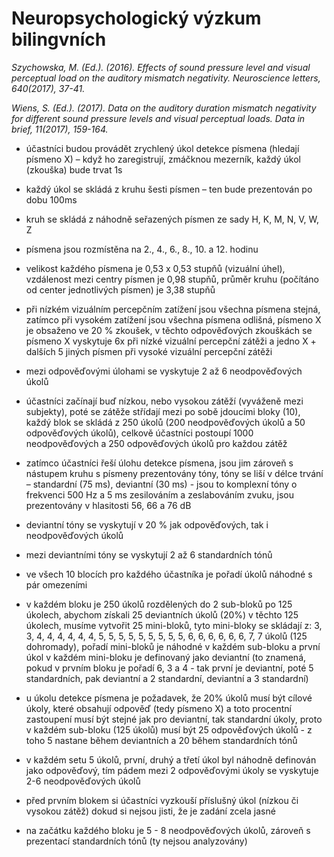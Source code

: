 # Neuropsychologický výzkum bilingvních

*Szychowska, M. (Ed.). (2016). Effects of sound pressure level and visual perceptual load on the auditory mismatch negativity. Neuroscience letters, 640(2017), 37-41.*

*Wiens, S. (Ed.). (2017). Data on the auditory duration mismatch negativity for different sound pressure levels and visual perceptual loads. Data in brief, 11(2017), 159-164.*


-	účastníci budou provádět zrychlený úkol detekce písmena (hledají písmeno X) – když ho zaregistrují, zmáčknou mezerník, každý úkol (zkouška) bude trvat 1s
-	každý úkol se skládá z kruhu šesti písmen – ten bude prezentován po dobu 100ms
-	kruh se skládá z náhodně seřazených písmen ze sady H, K, M, N, V, W, Z
-	písmena jsou rozmístěna na 2., 4., 6., 8., 10. a 12. hodinu 
-	velikost každého písmena je 0,53 x 0,53 stupňů (vizuální úhel), vzdálenost mezi centry písmen je 0,98 stupňů, průměr kruhu (počítáno od center jednotlivých písmen) je 3,38 stupňů 
-	při nízkém vizuálním percepčním zatížení jsou všechna písmena stejná, zatímco při vysokém zatížení jsou všechna písmena odlišná, písmeno X je obsaženo ve 20 % zkoušek, v těchto odpověďových zkouškách se písmeno X vyskytuje 6x  při nízké vizuální percepční zátěži a jedno X + dalších 5 jiných písmen při vysoké vizuální percepční zátěži 
-	mezi odpověďovými úlohami se vyskytuje 2 až 6 neodpověďových úkolů  
-	účastníci začínají buď nízkou, nebo vysokou zátěží (vyváženě mezi subjekty), poté se zátěže střídají mezi po sobě jdoucími bloky (10), každý blok se skládá z 250 úkolů (200 neodpověďových úkolů a 50 odpověďových úkolů), celkově účastníci postoupí 1000 neodpověďových a 250 odpověďových úkolů pro každou zátěž  

-	zatímco účastníci řeší úlohu detekce písmena, jsou jim zároveň s nástupem kruhu s písmeny prezentovány tóny, tóny se liší v délce trvání – standardní (75 ms), deviantní (30 ms) - jsou to komplexní tóny o frekvenci 500 Hz a 5 ms zesilováním a zeslabováním zvuku, jsou prezentovány v hlasitosti 56, 66 a 76 dB
-	deviantní tóny se vyskytují v 20 % jak odpověďových, tak i neodpověďových úkolů 
-	mezi deviantními tóny se vyskytují 2 až 6 standardních tónů  

-	ve všech 10 blocích pro každého účastníka je pořadí úkolů náhodné s pár omezeními
-	v každém bloku je 250 úkolů rozdělených do 2 sub-bloků po 125 úkolech, abychom získali 25 deviantních úkolů (20%) v těchto 125 úkolech, musíme vytvořit 25 mini-bloků, tyto mini-bloky se skládají z: 3, 3, 4, 4, 4, 4, 4, 4, 5, 5, 5, 5, 5, 5, 5, 5, 5, 6, 6, 6, 6, 6, 6, 7, 7 úkolů (125 dohromady), pořadí mini-bloků je náhodné v každém sub-bloku a první úkol v každém mini-bloku je definovaný jako deviantní (to znamená, pokud v prvním bloku je pořadí 6, 3 a 4 - tak první je deviantní, poté 5 standardních, pak deviantní a 2 standardní, deviantní a 3 standardní) 
-	u úkolu detekce písmena je požadavek, že 20% úkolů musí být cílové úkoly, které obsahují odpověď (tedy písmeno X) a toto procentní zastoupení musí být stejné jak pro deviantní, tak standardní úkoly, proto v každém sub-bloku (125 úkolů) musí být 25 odpověďových úkolů - z toho 5 nastane během deviantních a 20 během standardních tónů 

-	v každém setu 5 úkolů, první, druhý a třetí úkol byl náhodně definován jako odpověďový, tím pádem mezi 2 odpověďovými úkoly se vyskytuje 2-6  neodpověďových úkolů 

-	před prvním blokem si účastníci vyzkouší příslušný úkol (nízkou či vysokou zátěž) dokud si nejsou jisti, že je zadání zcela jasné 
-	na začátku každého bloku je 5 - 8 neodpověďových úkolů, zároveň s prezentací standardních tónů (ty nejsou analyzovány)        

